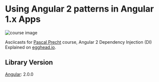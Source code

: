 # Using Angular 2 patterns in Angular 1.x Apps

![course image](https://d2eip9sf3oo6c2.cloudfront.net/series/covers/000/000/066/full/EGH_A2_DependencyEngine_Final-cover.png?1473904869)

Asciicasts for [Pascal Precht](https://github.com/PascalPrecht) course, Angular 2 Dependency Injection (DI) Explained on [egghead.io](https://egghead.io/courses/angular-2-dependency-injection-di-explained).

## Library Version
[Angular](https://github.com/angular/angular/blob/master/CHANGELOG.md): 2.0.0